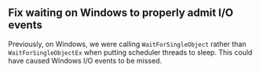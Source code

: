## Fix waiting on Windows to properly admit I/O events

Previously, on Windows, we were calling `WaitForSingleObject` rather than `WaitForSingleObjectEx` when putting scheduler threads to sleep. This could have caused Windows I/O events to be missed.
